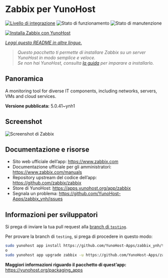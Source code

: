 <!--
N.B.: Questo README è stato automaticamente generato da <https://github.com/YunoHost/apps/tree/master/tools/readme_generator>
NON DEVE essere modificato manualmente.
-->

# Zabbix per YunoHost

[![Livello di integrazione](https://dash.yunohost.org/integration/zabbix.svg)](https://dash.yunohost.org/appci/app/zabbix) ![Stato di funzionamento](https://ci-apps.yunohost.org/ci/badges/zabbix.status.svg) ![Stato di manutenzione](https://ci-apps.yunohost.org/ci/badges/zabbix.maintain.svg)

[![Installa Zabbix con YunoHost](https://install-app.yunohost.org/install-with-yunohost.svg)](https://install-app.yunohost.org/?app=zabbix)

*[Leggi questo README in altre lingue.](./ALL_README.md)*

> *Questo pacchetto ti permette di installare Zabbix su un server YunoHost in modo semplice e veloce.*  
> *Se non hai YunoHost, consulta [la guida](https://yunohost.org/install) per imparare a installarlo.*

## Panoramica

A monitoring tool for diverse IT components, including networks, servers, VMs and cloud services.

**Versione pubblicata:** 5.0.41~ynh1

## Screenshot

![Screenshot di Zabbix](./doc/screenshots/screenshot1.png)

## Documentazione e risorse

- Sito web ufficiale dell’app: <https://www.zabbix.com>
- Documentazione ufficiale per gli amministratori: <https://www.zabbix.com/manuals>
- Repository upstream del codice dell’app: <https://github.com/zabbix/zabbix>
- Store di YunoHost: <https://apps.yunohost.org/app/zabbix>
- Segnala un problema: <https://github.com/YunoHost-Apps/zabbix_ynh/issues>

## Informazioni per sviluppatori

Si prega di inviare la tua pull request alla [branch di `testing`](https://github.com/YunoHost-Apps/zabbix_ynh/tree/testing).

Per provare la branch di `testing`, si prega di procedere in questo modo:

```bash
sudo yunohost app install https://github.com/YunoHost-Apps/zabbix_ynh/tree/testing --debug
o
sudo yunohost app upgrade zabbix -u https://github.com/YunoHost-Apps/zabbix_ynh/tree/testing --debug
```

**Maggiori informazioni riguardo il pacchetto di quest’app:** <https://yunohost.org/packaging_apps>
